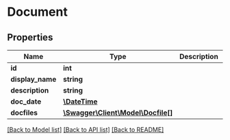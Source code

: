 # Document

## Properties
Name | Type | Description | Notes
------------ | ------------- | ------------- | -------------
**id** | **int** |  | [optional] 
**display_name** | **string** |  | [optional] 
**description** | **string** |  | [optional] 
**doc_date** | [**\DateTime**](Date.md) |  | [optional] 
**docfiles** | [**\Swagger\Client\Model\Docfile[]**](Docfile.md) |  | 

[[Back to Model list]](../README.md#documentation-for-models) [[Back to API list]](../README.md#documentation-for-api-endpoints) [[Back to README]](../README.md)


